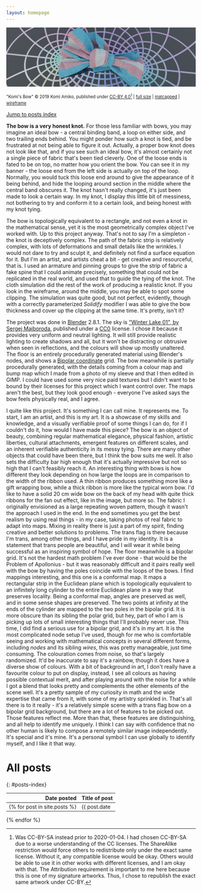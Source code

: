 ```yaml
---
layout: homepage
---
```


![A realistic wide fabric bow knot with a transgender flag pattern, laying on an abstract bipolar coordinate grid floor with smooth metallic grid lines](/assets/komi-icon-2019-bow/banner-halfsize.png)

<span style="font-size:80%;">"Komi's Bow" © 2019 Komi Amiko, published under [CC-BY 4.0](https://creativecommons.org/licenses/by/4.0/)[^repub] | [full size](/assets/komi-icon-2019-bow/regular.png) | [matcapped](/assets/komi-icon-2019-bow/matcap.png) | [wireframe](/assets/komi-icon-2019-bow/wireframe.png)</span>

[^repub]: Was CC-BY-SA instead prior to 2020-01-04.
I had chosen CC-BY-SA due to a worse understanding of the CC licenses.
The ShareAlike restriction would force others to redistribute only under the exact same license.
Without it, any compatible license would be okay.
Others would be able to use it in other works with different licenses, and I am okay with that.
The Attribution requirement is important to me here because this is one of my signature artworks.
Thus, I chose to republish the exact same artwork under CC-BY.

[Jump to posts index](#posts-index)

**The bow is a very honest knot.**
For those less familiar with bows, you may imagine an ideal bow - a central binding band, a loop on either side, and two trailing ends behind.
You might ponder how such a knot is tied, and be frustrated at not being able to figure it out.
Actually, a proper bow knot does not look like that, and if you see such an ideal bow, it's almost certainly not a single piece of fabric that's been tied cleverly.
One of the loose ends is fated to be on top, no matter how you orient the bow.
You can see it in my banner - the loose end from the left side is actually on top of the loop.
Normally, you would tuck this loose end around to give the appearance of it being behind, and hide the looping around section in the middle where the central band obscures it.
The knot hasn't really changed, it's just been made to look a certain way.
In my knot, I display this little bit of messiness, not bothering to try and conform it to a certain look, and being honest with my knot tying.

The bow is topologically equivalent to a rectangle, and not even a knot in the mathematical sense, yet it is the most geometrically complex object I've worked with.
Up to this project anyway.
That's not to say I'm a simpleton - the knot is deceptively complex.
The path of the fabric strip is relatively complex, with lots of deformations and small details like the wrinkles.
I would not dare to try and sculpt it, and definitely not find a surface equation for it.
But I'm an artist, and artists cheat a bit - get creative and resourceful, that is.
I used an armature and pinning groups to give the strip of fabric a fake spine that I could animate precisely, something that could not be replicated in the real world, and used that to guide the tying of the knot.
The cloth simulation did the rest of the work of producing a realistic knot.
If you look in the wireframe, around the middle, you may be able to spot some clipping.
The simulation was quite good, but not perfect, evidently, though with a correctly parameterized *Solidify* modifier I was able to give the bow thickness and cover up the clipping at the same time.
It's pretty, isn't it?

The project was done in [Blender](https://www.blender.org) 2.8.1.
The sky is ["Winter Lake 01", by Sergej Majboroda](https://hdrihaven.com/hdri/?c=skies&h=winter_lake_01), published under a [CC0](https://creativecommons.org/publicdomain/zero/1.0/) license.
I chose it because it provides very uniform and neutral lighting.
It will still provide realistic lighting to create shadows and all, but it won't be distracting or obtrusive when seen in reflections, and the colours will show up mostly unaltered.
The floor is an entirely procedurally generated material using Blender's nodes, and shows a [Bipolar coordinate](https://en.wikipedia.org/wiki/Bipolar_coordinates) grid.
The bow meanwhile is partially procedurally generated, with the details coming from a colour map and bump map which I made from a photo of my sleeve and that I then edited in GIMP.
I could have used some very nice paid textures but I didn't want to be bound by their licenses for this project which I want control over.
The maps aren't the best, but they look good enough - everyone I've asked says the bow feels physically real, and I agree.

I quite like this project.
It's something I can call mine.
It represents me.
To start, I am an artist, and this is my art.
It is a showcase of my skills and knowledge, and a visually verifiable proof of some things I can do, for if I couldn't do it, how would I have made this piece?
The bow is an object of beauty, combining regular mathematical elegance, physical fashion, artistic liberties, cultural attachments, emergent features on different scales, and an inherent verifiable authenticity in its messy tying.
There are many other objects that could have been there, but I think the bow suits me well.
It also sets the difficulty bar high enough that it's actually impressive but not so high that I can't feasibly reach it.
An interesting thing with bows is how different they look depending on how large the loops are in comparison to the width of the ribbon used.
A thin ribbon produces something more like a gift wrapping bow, while a thick ribbon is more like the typical worn bow.
I'd like to have a solid 20 cm wide bow on the back of my head with quite thick ribbons for the fan out effect, like in the image, but more so.
The fabric I originally envisioned as a large repeating woven pattern, though it wasn't the approach I used in the end.
In the end sometimes you get the best realism by using real things - in my case, taking photos of real fabric to adapt into maps.
Mixing in reality there is just a part of my spirit, finding creative and better solutions to problems.
The trans flag is there because I'm trans, among other things, and I have pride in my identity.
It is a statement that trans people are beautiful, and I will wear it while being successful as an inspiring symbol of hope.
The floor meanwhile is a bipolar grid.
It's not the hardest math problem I've ever done - that would be the Problem of Apollonius - but it was reasonably difficult and it pairs really well with the bow by having the poles coincide with the loops of the bows.
I find mappings interesting, and this one is a conformal map.
It maps a rectangular strip in the Euclidean plane which is topologically equivalent to an infinitely long cylinder to the entire Euclidean plane in a way that preserves locality.
Being a conformal map, angles are preserved as well, and in some sense shapes are preserved.
The two points at infinity at the ends of the cylinder are mapped to the two poles in the bipolar grid.
It is more obscure than its sibling the polar grid, but hey, part of who I am is picking up lots of small interesting things that I'll probably never use.
This time, I did find a serious use for a bipolar grid, and it's in my art.
It is the most complicated node setup I've used, though for me who is comfortable seeing and working with mathematical concepts in several different forms, including *nodes* and its sibling *wires*, this was pretty manageable, just time consuming.
The colouration comes from noise, so that's largely randomized.
It'd be inaccurate to say it's a rainbow, though it does have a diverse show of colours.
With a bit of background in art, I don't really have a favourite colour to put on display, instead, I see all colours as having possible contextual merit, and after playing around with the noise for a while I got a blend that looks pretty and complements the other elements of the scene well.
It's a pretty sample of my curiosity in math and the wide expertise that came from it, with some of my artistry sprinkled in.
That's all there is to it really - it's a relatively simple scene with a trans flag bow on a bipolar grid background, but there are a lot of features to be picked out.
Those features reflect me.
More than that, these features are distinguishing, and all help to identify me uniquely.
I think I can say with confidence that no other human is likely to compose a remotely similar image independently.
It's special and it's mine.
It's a personal symbol I can use globally to identify myself, and I like it that way.

# All posts
{: #posts-index}

| Date posted | Title of post |
|--:|:--|
{% for post in site.posts %} | {{ post.date | date: "%Y-%m-%d" }} | [{{ post.title }}]({{ post.url }}) |
{% endfor %}
